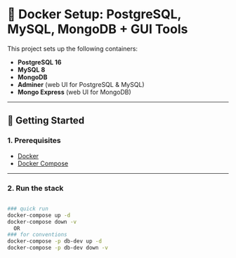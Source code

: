 # 🐳 Docker Setup: PostgreSQL, MySQL, MongoDB + GUI Tools

This project sets up the following containers:

- **PostgreSQL 16**
- **MySQL 8**
- **MongoDB**
- **Adminer** (web UI for PostgreSQL & MySQL)
- **Mongo Express** (web UI for MongoDB)

---

## 🚀 Getting Started

### 1. Prerequisites

- [Docker](https://www.docker.com/products/docker-desktop)
- [Docker Compose](https://docs.docker.com/compose/)

---

### 2. Run the stack

```bash

### quick run
docker-compose up -d
docker-compose down -v
  OR
### for conventions
docker-compose -p db-dev up -d
docker-compose -p db-dev down -v

```

